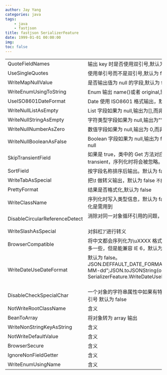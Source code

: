 ```yaml
---
author: Jay Yang
categories: java
tags: 
    - java
    - fastjson 
title: fastjson SerializerFeature
date: 1999-01-01 00:00:00
img:
toc: false
---
```


|                                |                                                                                                                            |
| ------------------------------ | -------------------------------------------------------------------------------------------------------------------------- |
| QuoteFieldNames                | 输出 key 时是否使用双引号,默认为 true                                                                                      |
| UseSingleQuotes                | 使用单引号而不是双引号,默认为 false                                                                                        |
| WriteMapNullValue              | 是否输出值为 null 的字段,默认为 false                                                                                      |
| WriteEnumUsingToString         | Enum 输出 name()或者 original,默认为 false                                                                                 |
| UseISO8601DateFormat           | Date 使用 ISO8601 格式输出，默认为 false                                                                                   |
| WriteNullListAsEmpty           | List 字段如果为 null,输出为[],而非 null                                                                                    |
| WriteNullStringAsEmpty         | 字符类型字段如果为 null,输出为”“,而非 null                                                                                 |
| WriteNullNumberAsZero          | 数值字段如果为 null,输出为 0,而非 null                                                                                     |
| WriteNullBooleanAsFalse        | Boolean 字段如果为 null,输出为 false,而非 null                                                                             |
| SkipTransientField             | 如果是 true，类中的 Get 方法对应的 Field 是 transient，序列化时将会被忽略。默认为 true                                     |
| SortField                      | 按字段名称排序后输出。默认为 false                                                                                         |
| WriteTabAsSpecial              | 把\\t 做转义输出，默认为 false `不推荐`                                                                                    |
| PrettyFormat                   | 结果是否格式化,默认为 false                                                                                                |
| WriteClassName                 | 序列化时写入类型信息，默认为 false。反序列化是需用到                                                                       |
| DisableCircularReferenceDetect | 消除对同一对象循环引用的问题，默认为 false                                                                                 |
| WriteSlashAsSpecial            | 对斜杠’/’进行转义                                                                                                          |
| BrowserCompatible              | 将中文都会序列化为\\uXXXX 格式，字节数会多一些，但是能兼容 IE 6，默认为 false                                              |
| WriteDateUseDateFormat         | 默认为 false。JSON.DEFFAULT_DATE_FORMAT = “yyyy-MM-dd”;JSON.toJSONString(obj, SerializerFeature.WriteDateUseDateFormat);   |
| DisableCheckSpecialChar        | 一个对象的字符串属性中如果有特殊字符如双引号 默认为 false                                                                  |
| NotWriteRootClassName          | 含义                                                                                                                       |
| BeanToArray                    | 将对象转为 array 输出                                                                                                      |
| WriteNonStringKeyAsString      | 含义                                                                                                                       |
| NotWriteDefaultValue           | 含义                                                                                                                       |
| BrowserSecure                  | 含义                                                                                                                       |
| IgnoreNonFieldGetter           | 含义                                                                                                                       |
| WriteEnumUsingName             | 含义                                                                                                                       |
